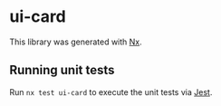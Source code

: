 # ui-card

This library was generated with [Nx](https://nx.dev).

## Running unit tests

Run `nx test ui-card` to execute the unit tests via [Jest](https://jestjs.io).
